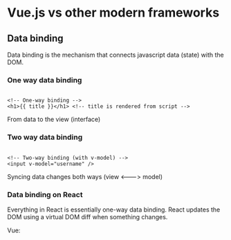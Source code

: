 # Vue.js vs other modern frameworks

## Data binding

Data binding is the mechanism that connects javascript data (state) with the DOM.

### One way data binding
```vue

<!-- One-way binding -->
<h1>{{ title }}</h1> <!-- title is rendered from script -->
```
From data to the view (interface)
### Two way data binding

```vue

<!-- Two-way binding (with v-model) -->
<input v-model="username" />
```
Syncing data changes both ways (view <---> model)

### Data binding on React

Everything in React is essentially one-way data binding. React updates the DOM using a virtual DOM diff when something
changes.

Vue:

